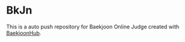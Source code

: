 # BkJn
This is a auto push repository for Baekjoon Online Judge created with [BaekjoonHub](https://github.com/BaekjoonHub/BaekjoonHub).
